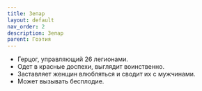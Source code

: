```yaml
---
title: Зепар
layout: default
nav_order: 2
description: Зепар
parent: Гоэтия
---
```


- Герцог, управляющий 26 легионами.
- Одет в красные доспехи, выглядит воинственно.
- Заставляет женщин влюбляться и сводит их с мужчинами.
- Может вызывать бесплодие.
